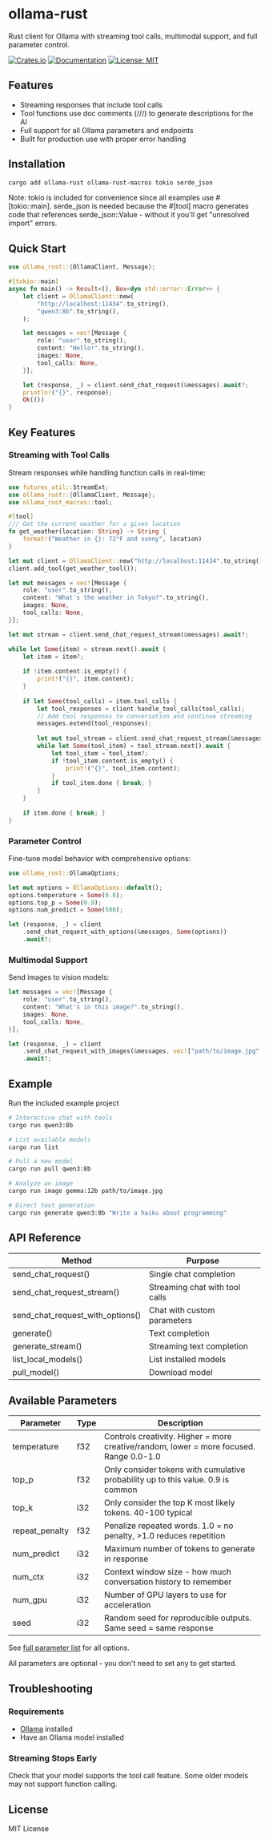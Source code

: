 # ollama-rust

Rust client for Ollama with streaming tool calls, multimodal support, and full parameter control.

[![Crates.io](https://img.shields.io/crates/v/ollama-rust.svg)](https://crates.io/crates/ollama-rust)
[![Documentation](https://docs.rs/ollama-rust/badge.svg)](https://docs.rs/ollama-rust)
[![License: MIT](https://img.shields.io/badge/License-MIT-yellow.svg)](https://opensource.org/licenses/MIT)

## Features

- Streaming responses that include tool calls
- Tool functions use doc comments (///) to generate descriptions for the AI
- Full support for all Ollama parameters and endpoints
- Built for production use with proper error handling

## Installation

```bash
cargo add ollama-rust ollama-rust-macros tokio serde_json
```

Note: tokio is included for convenience since all examples use #[tokio::main]. serde_json is needed because the #[tool] macro generates code that references serde_json::Value - without it you'll get "unresolved import" errors.

## Quick Start

```rust
use ollama_rust::{OllamaClient, Message};

#[tokio::main]
async fn main() -> Result<(), Box<dyn std::error::Error>> {
    let client = OllamaClient::new(
        "http://localhost:11434".to_string(),
        "qwen3:8b".to_string(),
    );

    let messages = vec![Message {
        role: "user".to_string(),
        content: "Hello!".to_string(),
        images: None,
        tool_calls: None,
    }];

    let (response, _) = client.send_chat_request(&messages).await?;
    println!("{}", response);
    Ok(())
}
``` 

## Key Features

### Streaming with Tool Calls

Stream responses while handling function calls in real-time:

```rust
use futures_util::StreamExt;
use ollama_rust::{OllamaClient, Message};
use ollama_rust_macros::tool;

#[tool]
/// Get the current weather for a given location
fn get_weather(location: String) -> String {
    format!("Weather in {}: 72°F and sunny", location)
}

let mut client = OllamaClient::new("http://localhost:11434".to_string(), "qwen3:8b".to_string());
client.add_tool(get_weather_tool());

let mut messages = vec![Message {
    role: "user".to_string(),
    content: "What's the weather in Tokyo?".to_string(),
    images: None,
    tool_calls: None,
}];

let mut stream = client.send_chat_request_stream(&messages).await?;

while let Some(item) = stream.next().await {
    let item = item?;
    
    if !item.content.is_empty() {
        print!("{}", item.content);
    }
    
    if let Some(tool_calls) = item.tool_calls {
        let tool_responses = client.handle_tool_calls(tool_calls);
        // Add tool responses to conversation and continue streaming
        messages.extend(tool_responses);
        
        let mut tool_stream = client.send_chat_request_stream(&messages).await?;
        while let Some(tool_item) = tool_stream.next().await {
            let tool_item = tool_item?;
            if !tool_item.content.is_empty() {
                print!("{}", tool_item.content);
            }
            if tool_item.done { break; }
        }
    }
    
    if item.done { break; }
}
```

### Parameter Control

Fine-tune model behavior with comprehensive options:

```rust
use ollama_rust::OllamaOptions;

let mut options = OllamaOptions::default();
options.temperature = Some(0.8);
options.top_p = Some(0.9);
options.num_predict = Some(500);

let (response, _) = client
    .send_chat_request_with_options(&messages, Some(options))
    .await?;
```

### Multimodal Support

Send images to vision models:

```rust
let messages = vec![Message {
    role: "user".to_string(),
    content: "What's in this image?".to_string(),
    images: None,
    tool_calls: None,
}];

let (response, _) = client
    .send_chat_request_with_images(&messages, vec!["path/to/image.jpg".to_string()])
    .await?;
```

## Example

Run the included example project

```bash
# Interactive chat with tools
cargo run qwen3:8b

# List available models
cargo run list

# Pull a new model
cargo run pull qwen3:8b

# Analyze an image
cargo run image gemma:12b path/to/image.jpg

# Direct text generation
cargo run generate qwen3:8b "Write a haiku about programming"
```

## API Reference

| Method | Purpose |
|--------|---------|
| send_chat_request() | Single chat completion |
| send_chat_request_stream() | Streaming chat with tool calls |
| send_chat_request_with_options() | Chat with custom parameters |
| generate() | Text completion |
| generate_stream() | Streaming text completion |
| list_local_models() | List installed models |
| pull_model() | Download model |

## Available Parameters

| Parameter | Type | Description |
|-----------|------|-------------|
| temperature | f32 | Controls creativity. Higher = more creative/random, lower = more focused. Range 0.0-1.0 |
| top_p | f32 | Only consider tokens with cumulative probability up to this value. 0.9 is common |
| top_k | i32 | Only consider the top K most likely tokens. 40-100 typical |
| repeat_penalty | f32 | Penalize repeated words. 1.0 = no penalty, >1.0 reduces repetition |
| num_predict | i32 | Maximum number of tokens to generate in response |
| num_ctx | i32 | Context window size - how much conversation history to remember |
| num_gpu | i32 | Number of GPU layers to use for acceleration |
| seed | i32 | Random seed for reproducible outputs. Same seed = same response |

See [full parameter list](src/lib.rs#L72-L110) for all options. 

All parameters are optional - you don't need to set any to get started.

## Troubleshooting

### Requirements
- [Ollama](https://ollama.ai/) installed
- Have an Ollama model installed

### Streaming Stops Early
Check that your model supports the tool call feature. Some older models may not support function calling.

## License

MIT License